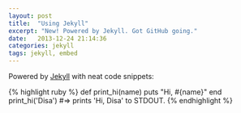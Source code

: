 ```yaml
---
layout: post
title:  "Using Jekyll"
excerpt: "New! Powered by Jekyll. Got GitHub going."
date:   2013-12-24 21:14:36
categories: jekyll
tags: jekyll, embed
---
```


Powered by [Jekyll][jekyll] with neat code snippets:

{% highlight ruby %}
def print_hi(name)
  puts "Hi, #{name}"
end
print_hi('Disa')
#=> prints 'Hi, Disa' to STDOUT.
{% endhighlight %}

[jekyll]:        http://jekyllrb.com
